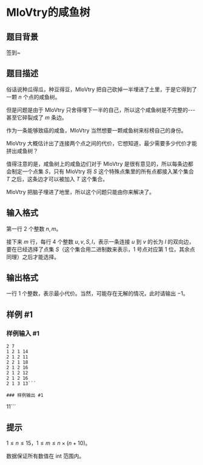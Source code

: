 # MloVtry的咸鱼树

## 题目背景

签到~


## 题目描述

俗话说种瓜得瓜，种豆得豆，MloVtry 把自己砍掉一半埋进了土里，于是它得到了一颗 $n$ 个点的咸鱼树。

但是问题是由于 MloVtry 只舍得埋下一半的自己，所以这个咸鱼树是不完整的---甚至它碎裂成了 $m$ 条边。

作为一条能够致癌的咸鱼，MloVtry 当然想要一颗咸鱼树来标榜自己的身份。

MloVtry 大概估计出了连接两个点之间的代价，它想知道，最少需要多少代价才能拼出咸鱼树？

值得注意的是，咸鱼树上的咸鱼边们对于 MloVtry 是很有意见的，所以每条边都会制定一个点集 $S$，只有 MloVtry 将 $S$ 这个特殊点集里的所有点都接入某个集合 $T$ 之后，这条边才可以被加入 $T$ 这个集合。

MloVtry 把脑子埋进了地里，所以这个问题只能由你来解决了。


## 输入格式

第一行 $2$ 个整数 $n,m$。

接下来 $m$ 行，每行 $4$ 个整数 $u,v,S,l$，表示一条连接 $u$ 到 $v$ 的长为 $l$ 的双向边，要在已经选择了点集 $S$（这个集合用二进制数来表示，$1$ 号点对应第 $1$ 位，其余点同理）之后才能选择。


## 输出格式

一行 $1$ 个整数，表示最小代价。当然，可能存在无解的情况，此时请输出 $-1$。


## 样例 #1

### 样例输入 #1
```
2 7
1 2 1 14
2 1 2 11
2 2 1 18
2 1 2 16
2 1 2 12
2 1 2 16
2 1 3 13```

### 样例输出 #1

```
11```

## 提示

$1\le n\le 15$，$1\le m\le n\times (n+10)$。

数据保证所有数值在 int 范围内。

